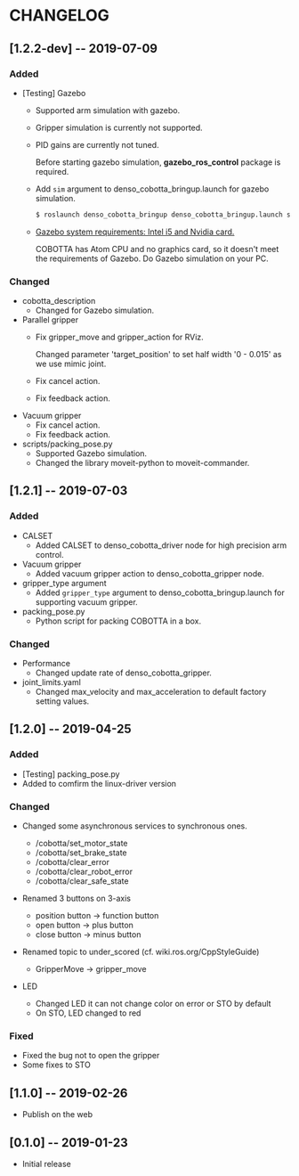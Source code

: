 # CHANGELOG

## [1.2.2-dev] -- 2019-07-09
### Added
- [Testing] Gazebo
  * Supported arm simulation with gazebo.
  * Gripper simulation is currently not supported.
  * PID gains are currently not tuned.

    Before starting gazebo simulation, **gazebo_ros_control** package is required.

  * Add `sim` argument to denso_cobotta_bringup.launch for gazebo simulation.
	```sh
	$ roslaunch denso_cobotta_bringup denso_cobotta_bringup.launch sim:=true gripper_type:=none
	```

  * [Gazebo system requirements: Intel i5 and Nvidia card.](http://gazebosim.org/tutorials?tut=guided_b1&cat=)

	COBOTTA has Atom CPU and no graphics card,
	so it doesn't meet the requirements of Gazebo.
	Do Gazebo simulation on your PC.

### Changed
- cobotta_description
  * Changed for Gazebo simulation.
- Parallel gripper
  * Fix gripper_move and gripper_action for RViz.

	Changed parameter 'target_position' to set half width '0 - 0.015'
	as we use mimic joint.

  * Fix cancel action.
  * Fix feedback action.
- Vacuum gripper
  * Fix cancel action.
  * Fix feedback action.
- scripts/packing_pose.py
  * Supported Gazebo simulation.
  * Changed the library moveit-python to moveit-commander.

## [1.2.1] -- 2019-07-03
### Added
- CALSET
  * Added CALSET to denso_cobotta_driver node for high precision arm control.
- Vacuum gripper
  * Added vacuum gripper action to denso_cobotta_gripper node.
- gripper_type argument
  * Added `gripper_type` argument to denso_cobotta_bringup.launch for supporting vacuum gripper.
- packing_pose.py
  * Python script for packing COBOTTA in a box.

### Changed
- Performance
  * Changed update rate of denso_cobotta_gripper.
- joint_limits.yaml
  * Changed max_velocity and max_acceleration to default factory setting values.

## [1.2.0] -- 2019-04-25
### Added
- [Testing] packing_pose.py
- Added to comfirm the linux-driver version

### Changed
- Changed some asynchronous services to synchronous ones.
  * /cobotta/set_motor_state
  * /cobotta/set_brake_state
  * /cobotta/clear_error
  * /cobotta/clear_robot_error
  * /cobotta/clear_safe_state

- Renamed 3 buttons on 3-axis
  * position button -> function button
  * open button -> plus button
  * close button -> minus button

- Renamed topic to under_scored (cf. wiki.ros.org/CppStyleGuide)
  * GripperMove -> gripper_move

- LED
  * Changed LED it can not change color on error or STO by default
  * On STO, LED changed to red

### Fixed
- Fixed the bug not to open the gripper
- Some fixes to STO

## [1.1.0] -- 2019-02-26

- Publish on the web

## [0.1.0] -- 2019-01-23

- Initial release
